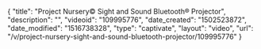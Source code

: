 {
    "title": "Project Nursery&copy; Sight and Sound Bluetooth&reg; Projector",
    "description": "",
    "videoid": "109995776",
    "date_created": "1502523872",
    "date_modified": "1516738328",
    "type": "captivate",
    "layout": "video",
    "url": "\/v\/project-nursery-sight-and-sound-bluetooth-projector\/109995776"
}